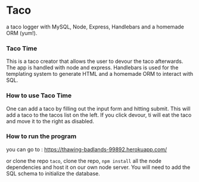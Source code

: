 # Taco
a taco logger with MySQL, Node, Express, Handlebars and a homemade ORM (yum!).

### Taco Time
This is a taco creator that allows the user to devour the taco afterwards. The app is handled with node and express. Handlebars is used for the templating system to generate HTML and a homemade ORM to interact with SQL.

### How to use Taco Time
One can add a taco by filling out the input form and hitting submit. This will add a taco to the tacos list on the left. If you click devour, ti will eat the taco and move it to the right as disabled.

### How to run the program
you can go to : https://thawing-badlands-99892.herokuapp.com/

or clone the repo `taco`, clone the repo, `npm install` all the node dependencies and host it on our own node server. You will need to add the SQL schema to initialize the database.
